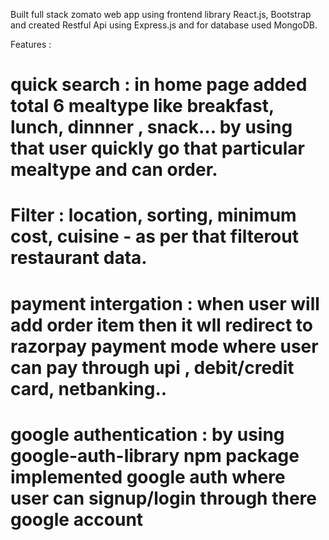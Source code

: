Built full stack zomato web app using frontend library React.js, Bootstrap and created Restful Api using Express.js and for database used MongoDB. 

Features : 

# quick search : in home page added total 6 mealtype like breakfast, lunch, dinnner , snack... by using that user quickly go that particular mealtype and can order.
# Filter :  location, sorting, minimum cost, cuisine - as per that filterout restaurant data.
# payment intergation : when user will add order item then it wll redirect to razorpay payment mode where user can pay through upi , debit/credit card, netbanking..
# google authentication : by using google-auth-library npm package implemented google auth where user can signup/login through there google account

